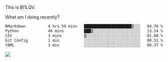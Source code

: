 This is BI1LQV.

What am I doing recently?

<!--START_SECTION:waka-->

```txt
RMarkdown          4 hrs 59 mins   █████████████████████▒░░░   84.76 %
Python             46 mins         ███▒░░░░░░░░░░░░░░░░░░░░░   13.24 %
CSV                3 mins          ▒░░░░░░░░░░░░░░░░░░░░░░░░   01.00 %
Git Config         1 min           ░░░░░░░░░░░░░░░░░░░░░░░░░   00.51 %
YAML               1 min           ░░░░░░░░░░░░░░░░░░░░░░░░░   00.37 %
```

<!--END_SECTION:waka-->

<img src="https://github-readme-stats.vercel.app/api?username=bi1lqv&show_icons=true&count_private=true">
